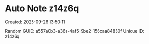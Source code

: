 ﻿# Auto Note z14z6q
Created: 2025-09-26 13:50:11

Random GUID: a557a0b3-a36a-4af5-9be2-156caa84830f
Unique ID: z14z6q
